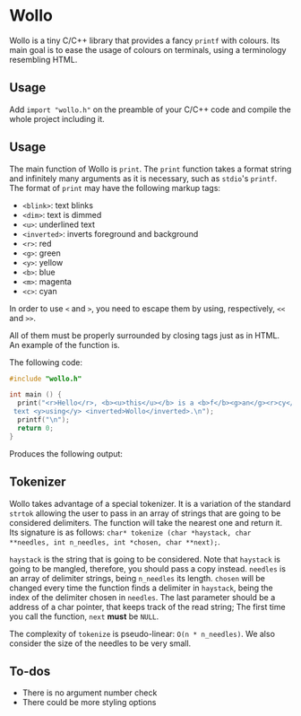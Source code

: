 Wollo
=====

Wollo is a tiny C/C++ library that provides a fancy `printf` with colours. Its main goal is to ease the usage of colours on terminals, using a terminology resembling HTML.

Usage
-----

Add `import "wollo.h"` on the preamble of your C/C++ code and compile the whole project including it.

Usage
-----

The main function of Wollo is `print`. The `print` function takes a format string and infinitely many arguments as it is necessary, such as `stdio`'s `printf`. The format of `print` may have the following markup tags:

* `<blink>`: text blinks
* `<dim>`: text is dimmed
* `<u>`: underlined text
* `<inverted>`: inverts foreground and background
* `<r>`: red
* `<g>`: green
* `<y>`: yellow
* `<b>`: blue
* `<m>`: magenta
* `<c>`: cyan

In order to use `<` and `>`, you need to escape them by using, respectively, `<<` and `>>`.

All of them must be properly surrounded by closing tags just as in HTML. An example of the function is.

The following code:
```c
#include "wollo.h"

int main () {
  print("<r>Hello</r>, <b><u>this</u></b> is a <b>f</b><g>an</g><r>cy</r>\
 text <y>using</y> <inverted>Wollo</inverted>.\n");
  printf("\n");
  return 0;
}
```

Produces the following output:


Tokenizer
---------
Wollo takes advantage of a special tokenizer. It is a variation of the standard `strtok` allowing the user to pass in an array of strings that are going to be considered delimiters. The function will take the nearest one and return it. Its signature is as follows: ```char* tokenize (char *haystack, char **needles, int n_needles, int *chosen, char **next);```.

`haystack` is the string that is going to be considered. Note that `haystack` is going to be mangled, therefore, you should pass a copy instead. `needles` is an array of delimiter strings, being `n_needles` its length. `chosen` will be changed every time the function finds a delimiter in `haystack`, being the index of the delimiter chosen in `needles`. The last parameter should be a address of a char pointer, that keeps track of the read string; The first time you call the function, `next` **must** be  `NULL`.

The complexity of `tokenize` is pseudo-linear: `O(n * n_needles)`. We also consider the size of the needles to be very small.

To-dos
------

* There is no argument number check
* There could be more styling options
